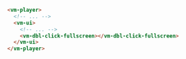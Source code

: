 ```html {5} title="example.html"
<vm-player>
  <!-- ... -->
  <vm-ui>
    <!-- ... -->
    <vm-dbl-click-fullscreen></vm-dbl-click-fullscreen>
  </vm-ui>
</vm-player>
```

